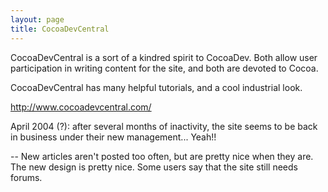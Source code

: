 ```yaml
---
layout: page
title: CocoaDevCentral
---
```




CocoaDevCentral is a sort of a kindred spirit to CocoaDev. Both allow user participation in writing content for the site, and both are devoted to Cocoa.

CocoaDevCentral has many helpful tutorials, and a cool industrial look.

http://www.cocoadevcentral.com/

April 2004 (?): after several months of inactivity, the site seems to be back in business under their new management... Yeah!!

-- New articles aren't posted too often, but are pretty nice when they are. The new design is pretty nice. Some users say that the site still needs forums.


